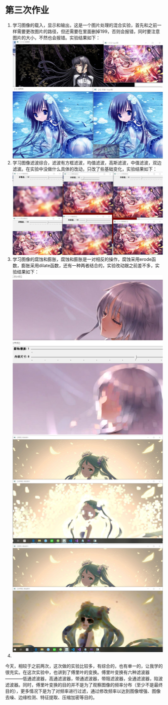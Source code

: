 # 第三次作业
1. 学习图像的载入，显示和输出，这是一个图片处理的混合实验，首先和之前一样需要更改图片的路径，但还需要在里面删掉199，否则会报错，同时要注意图片的大小，不然也会报错。实验结果如下：
![](media/9.jpg)
2. 学习图像滤波综合，滤波有方框滤波，均值滤波，高斯滤波，中值滤波，双边滤波。在实验中没做什么具体的改动，只改了些基础变化，实验结果如下：
 ![](media/o.jpg)
3. 学习图像的腐蚀和膨胀，腐蚀和膨胀是一对相反的操作，腐蚀采用erode函数，膨胀采用dilate函数，还有一种两者结合的，实验改动跟之前差不多，实验结果如下：
![](media/a.jpg)
![](media/15.jpg)
![](media/16.jpg)
4. 
今天，相较于之前两次，这次做的实验比较多，有综合的，也有单一的，让我学的很充实。在这次实验中，也讲到了傅里叶的变换。傅里叶变换有六种滤波器————低通滤波器，高通滤波器，带通滤波器，带阻滤波器，全通滤波器，陷波滤波器。同时，傅里叶变换的目的并不是为了观察图像的频率分布（至少不是最终目的），更多情况下是为了对频率进行过滤，通过修改频率以达到图像增强、图像去噪、边缘检测、特征提取、压缩加密等目的。


